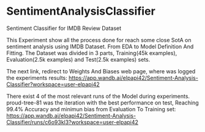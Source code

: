 # SentimentAnalysisClassifier
Sentiment Classifier for IMDB Review Dataset

This Experiment show all the process done for reach some close SotA on sentiment analysis using IMDB Dataset. From EDA to Model Definition And Fitting. The Dataset was divided in 3 parts, Training(45k examples), Evaluation(2.5k examples) and Test(2.5k examples) sets.

The next link, redirect to Weights And Biases web page, where was logged the experiments results: https://app.wandb.ai/elpapi42/Sentiment-Analysis-Classifier?workspace=user-elpapi42

There exist 4 of the most relevant runs of the Model during experiments. proud-tree-81 was the iteration with the best performance on test, Reaching 99.4% Accuracy and minimun bias from Evaluation To Training set: https://app.wandb.ai/elpapi42/Sentiment-Analysis-Classifier/runs/c6o93kl3?workspace=user-elpapi42
